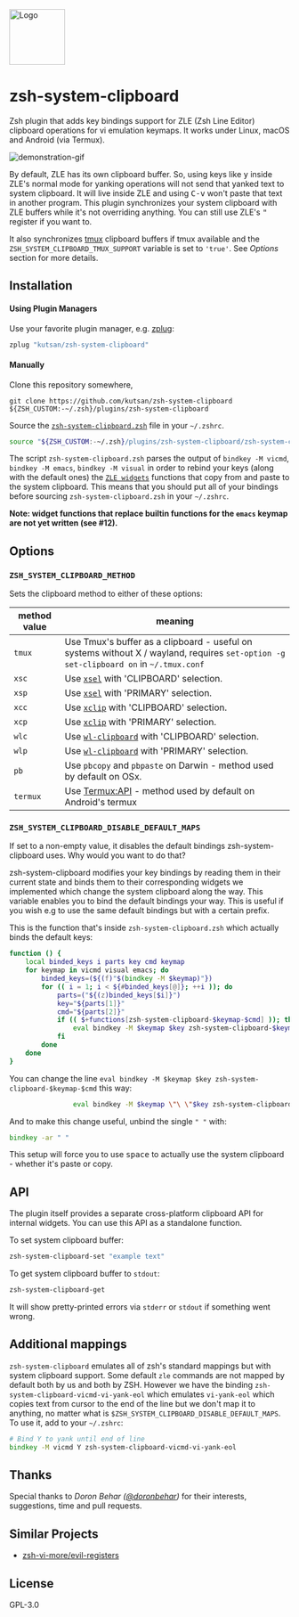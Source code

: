 <img width="100" src="https://github.com/kutsan/zsh-system-clipboard/raw/master/.github/assets/logo.png" alt="Logo" />

# zsh-system-clipboard

Zsh plugin that adds key bindings support for ZLE (Zsh Line Editor) clipboard operations for vi emulation keymaps. It works under Linux, macOS and Android (via Termux).

![demonstration-gif](https://i.imgur.com/LyL0GfQ.gif)

By default, ZLE has its own clipboard buffer. So, using keys like <kbd>y</kbd> inside ZLE's normal mode for yanking operations will not send that yanked text to system clipboard. It will live inside ZLE and using <kbd>C-v</kbd> won't paste that text in another program. This plugin synchronizes your system clipboard with ZLE buffers while it's not overriding anything. You can still use ZLE's <kbd>"</kbd> register if you want to.

It also synchronizes [tmux](https://github.com/tmux/tmux) clipboard buffers if tmux available and the `ZSH_SYSTEM_CLIPBOARD_TMUX_SUPPORT` variable is set to `'true'`. See _Options_ section for more details.

## Installation

#### Using Plugin Managers

Use your favorite plugin manager, e.g. [zplug](https://github.com/zplug/zplug):

```sh
zplug "kutsan/zsh-system-clipboard"
```

#### Manually

Clone this repository somewhere,

```
git clone https://github.com/kutsan/zsh-system-clipboard ${ZSH_CUSTOM:-~/.zsh}/plugins/zsh-system-clipboard

```

Source the [`zsh-system-clipboard.zsh`](https://github.com/kutsan/zsh-system-clipboard/blob/master/zsh-system-clipboard.zsh) file in your `~/.zshrc`.

```sh
source "${ZSH_CUSTOM:-~/.zsh}/plugins/zsh-system-clipboard/zsh-system-clipboard.zsh"
```

The script `zsh-system-clipboard.zsh` parses the output of `bindkey -M vicmd`, `bindkey -M emacs`, `bindkey -M visual` in order to rebind your keys (along with the default ones) the [`ZLE widgets`](http://zsh.sourceforge.net/Doc/Release/Zsh-Line-Editor.html#Zle-Widgets) functions that copy from and paste to the system clipboard. This means that you should put all of your bindings before sourcing `zsh-system-clipboard.zsh` in your `~/.zshrc`.

**Note: widget functions that replace builtin functions for the `emacs` keymap are not yet written (see #12).**

## Options

### `ZSH_SYSTEM_CLIPBOARD_METHOD`

Sets the clipboard method to either of these options:

| method value | meaning |
| ------------ | ------- |
| `tmux`       | Use Tmux's buffer as a clipboard - useful on systems without X / wayland, requires `set-option -g set-clipboard on` in `~/.tmux.conf` |
| `xsc`        | Use [`xsel`](https://github.com/kfish/xsel) with 'CLIPBOARD' selection. |
| `xsp`        | Use [`xsel`](https://github.com/kfish/xsel) with 'PRIMARY' selection. |
| `xcc`        | Use [`xclip`](https://github.com/astrand/xclip) with 'CLIPBOARD' selection. |
| `xcp`        | Use [`xclip`](https://github.com/astrand/xclip) with 'PRIMARY' selection. |
| `wlc`        | Use [`wl-clipboard`](https://github.com/bugaevc/wl-clipboard) with 'CLIPBOARD' selection. |
| `wlp`        | Use [`wl-clipboard`](https://github.com/bugaevc/wl-clipboard) with 'PRIMARY' selection. |
| `pb`         | Use `pbcopy` and `pbpaste` on Darwin - method used by default on OSx. |
| `termux`     | Use [Termux:API](https://wiki.termux.com/wiki/Termux:API) - method used by default on Android's termux |

### `ZSH_SYSTEM_CLIPBOARD_DISABLE_DEFAULT_MAPS`

If set to a non-empty value, it disables the default bindings zsh-system-clipboard uses. Why would you want to do that?

zsh-system-clipboard modifies your key bindings by reading them in their current state and binds them to their corresponding widgets we implemented which change the system clipboard along the way. This variable enables you to bind the default bindings your way. This is useful if you wish e.g to use the same default bindings but with a certain prefix.

This is the function that's inside `zsh-system-clipboard.zsh` which actually binds the default keys:

```zsh
function () {
	local binded_keys i parts key cmd keymap
	for keymap in vicmd visual emacs; do
		binded_keys=(${(f)"$(bindkey -M $keymap)"})
		for (( i = 1; i < ${#binded_keys[@]}; ++i )); do
			parts=("${(z)binded_keys[$i]}")
			key="${parts[1]}"
			cmd="${parts[2]}"
			if (( $+functions[zsh-system-clipboard-$keymap-$cmd] )); then
				eval bindkey -M $keymap $key zsh-system-clipboard-$keymap-$cmd
			fi
		done
	done
}
```

You can change the line `eval bindkey -M $keymap $key zsh-system-clipboard-$keymap-$cmd` this way:

```zsh
				eval bindkey -M $keymap \"\ \"$key zsh-system-clipboard-$keymap-$cmd
```

And to make this change useful, unbind the single `" "` with:

```zsh
bindkey -ar " "
```

This setup will force you to use <kbd>space</kbd> to actually use the system clipboard - whether it's paste or copy.

## API

The plugin itself provides a separate cross-platform clipboard API for internal widgets. You can use this API as a standalone function.

To set system clipboard buffer:

```sh
zsh-system-clipboard-set "example text"
```

To get system clipboard buffer to `stdout`:

```sh
zsh-system-clipboard-get
```

It will show pretty-printed errors via `stderr` or `stdout` if something went wrong.

## Additional mappings

`zsh-system-clipboard` emulates all of zsh's standard mappings but with system clipboard support. Some default `zle` commands are not mapped by default both by us and both by ZSH. However we have the binding `zsh-system-clipboard-vicmd-vi-yank-eol` which emulates `vi-yank-eol` which copies text from cursor to the end of the line but we don't map it to anything, no matter what is `$ZSH_SYSTEM_CLIPBOARD_DISABLE_DEFAULT_MAPS`. To use it, add to your `~/.zshrc`:

```zsh
# Bind Y to yank until end of line
bindkey -M vicmd Y zsh-system-clipboard-vicmd-vi-yank-eol
```

## Thanks

Special thanks to _Doron Behar ([@doronbehar](https://github.com/doronbehar))_ for their interests, suggestions, time and pull requests.

## Similar Projects

- [zsh-vi-more/evil-registers](https://github.com/zsh-vi-more/evil-registers)

## License

GPL-3.0
